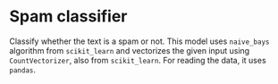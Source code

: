 # Spam classifier
Classify whether the text is a spam or not. This model uses `naive_bays` algorithm from `scikit_learn` and vectorizes the given input using `CountVectorizer`, also from `scikit_learn`. For reading the data, it uses `pandas`. 

